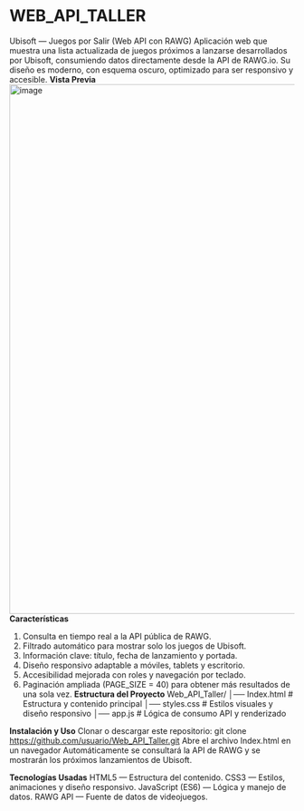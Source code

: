 # WEB_API_TALLER
Ubisoft — Juegos por Salir (Web API con RAWG)
Aplicación web que muestra una lista actualizada de juegos próximos a lanzarse desarrollados por Ubisoft, consumiendo datos directamente desde la API de RAWG.io.
Su diseño es moderno, con esquema oscuro, optimizado para ser responsivo y accesible.
**Vista Previa**
<img width="1919" height="934" alt="image" src="https://github.com/user-attachments/assets/e63ac777-90f6-43ed-af0b-47915824913d" />
**Características**
1. Consulta en tiempo real a la API pública de RAWG.
2. Filtrado automático para mostrar solo los juegos de Ubisoft.
3. Información clave: título, fecha de lanzamiento y portada.
4. Diseño responsivo adaptable a móviles, tablets y escritorio.
5. Accesibilidad mejorada con roles y navegación por teclado.
6. Paginación ampliada (PAGE_SIZE = 40) para obtener más resultados de una sola vez.
**Estructura del Proyecto**
Web_API_Taller/
│── Index.html       # Estructura y contenido principal
│── styles.css       # Estilos visuales y diseño responsivo
│── app.js           # Lógica de consumo API y renderizado

**Instalación y Uso**
Clonar o descargar este repositorio:
git clone https://github.com/usuario/Web_API_Taller.git
Abre el archivo Index.html en un navegador
Automáticamente se consultará la API de RAWG y se mostrarán los próximos lanzamientos de Ubisoft.

**Tecnologías Usadas**
HTML5 — Estructura del contenido.
CSS3 — Estilos, animaciones y diseño responsivo.
JavaScript (ES6) — Lógica y manejo de datos.
RAWG API — Fuente de datos de videojuegos.
